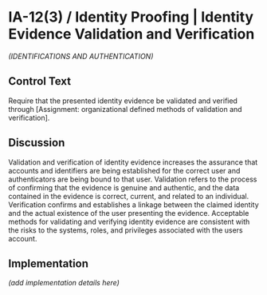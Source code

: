 # IA-12(3) / Identity Proofing | Identity Evidence Validation and Verification

_(IDENTIFICATIONS AND AUTHENTICATION)_

## Control Text

Require that the presented identity evidence be validated and verified through [Assignment: organizational defined methods of validation and verification].

## Discussion

Validation and verification of identity evidence increases the assurance that accounts and identifiers are being established for the correct user and authenticators are being bound to that user. Validation refers to the process of confirming that the evidence is genuine and authentic, and the data contained in the evidence is correct, current, and related to an individual. Verification confirms and establishes a linkage between the claimed identity and the actual existence of the user presenting the evidence. Acceptable methods for validating and verifying identity evidence are consistent with the risks to the systems, roles, and privileges associated with the users account.

## Implementation

_(add implementation details here)_